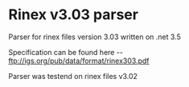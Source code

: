 # Rinex v3.03 parser

Parser for rinex files version 3.03 written on .net 3.5

Specification can be found here -- ftp://igs.org/pub/data/format/rinex303.pdf

Parser was testend on rinex files v3.02
